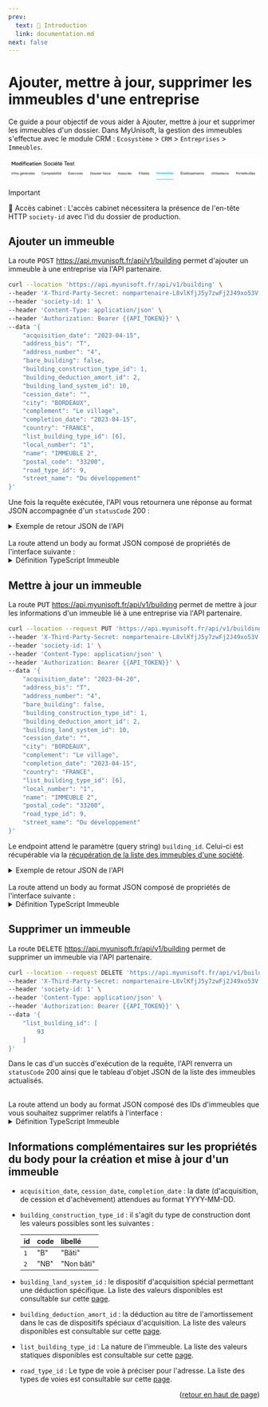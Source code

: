```yaml
---
prev:
  text: 🐤 Introduction
  link: documentation.md
next: false
---
```


<span id="readme-top"></span>

# Ajouter, mettre à jour, supprimer les immeubles d'une entreprise

Ce guide a pour objectif de vous aider à Ajouter, mettre à jour et supprimer les immeubles d'un dossier.
Dans MyUnisoft, la gestion des immeubles s'effectue avec le module CRM : `Ecosystème` > `CRM` > `Entreprises` > `Immeubles`.

![Aperçu onglet immeubles](../../images/modif_immeubles.png)

> [!IMPORTANT]
> 🔹 Accès cabinet : L'accès cabinet nécessitera la présence de l'en-tête HTTP `society-id` avec l'id du dossier de production.

## Ajouter un immeuble

La route <kbd>POST</kbd> <https://api.myunisoft.fr/api/v1/building> permet d'ajouter un immeuble à une entreprise via l'API partenaire.

```bash
curl --location 'https://api.myunisoft.fr/api/v1/building' \
--header 'X-Third-Party-Secret: nompartenaire-L8vlKfjJ5y7zwFj2J49xo53V' \
--header 'society-id: 1' \
--header 'Content-Type: application/json' \
--header 'Authorization: Bearer {{API_TOKEN}}' \
--data '{
    "acquisition_date": "2023-04-15",
    "address_bis": "T",
    "address_number": "4",
    "bare_building": false,
    "building_construction_type_id": 1,
    "building_deduction_amort_id": 2,
    "building_land_system_id": 10,
    "cession_date": "",
    "city": "BORDEAUX",
    "complement": "Le village",
    "completion_date": "2023-04-15",
    "country": "FRANCE",
    "list_building_type_id": [6],
    "local_number": "1",
    "name": "IMMEUBLE 2",
    "postal_code": "33200",
    "road_type_id": 9,
    "street_name": "Du développement"
}'
```

Une fois la requête exécutée, l'API vous retournera une réponse au format JSON accompagnée d'un `statusCode` 200 :

<details class="details custom-block"><summary>Exemple de retour JSON de l'API</summary>

```json
{
    "building_id": 96,
    "name": "IMMEUBLE 2",
    "order_number": {
        "id": null,
        "label": null,
        "value": null
    },
    "analytique_section": null,
    "local_number": 1,
    "acquisition_date": "2023-04-15",
    "completion_date": "2023-04-15",
    "cession_date": null,
    "bare_building": false,
    "road_type": {
        "id": 9,
        "label": "Rue",
        "value": "Rue"
    },
    "street_name": "Du développement",
    "complement": "Le village",
    "address_bis": "T",
    "address_number": "4",
    "postal_code": "33200",
    "country": "FRANCE",
    "city": {
        "label": "BORDEAUX",
        "value": "BORDEAUX"
    },
    "full_address": "4 T Rue Du développement Le village 33200 BORDEAUX ",
    "land_system": {
        "id": 10,
        "label": "Dispositif du \"Robien classique ou recentré ZRR\"",
        "value": "10"
    },
    "construction_type": {
        "id": 1,
        "label": "Bâti",
        "value": "B"
    },
    "deduction_amort": {
        "id": 2,
        "label": "Dispositif \"Robien classique\"",
        "value": "2"
    },
    "building_type": [
        {
            "id": 6,
            "label": "Immeuble urbain",
            "value": "U"
        }
    ]
}
```

</details>

<br>
La route attend un body au format JSON composé de propriétés de l'interface suivante :

<details class="details custom-block"><summary>Définition TypeScript Immeuble</summary>

```ts
interface Immeuble {
  acquisition_date: string,
  address_bis: string,
  address_number: string,
  bare_building: boolean,
  building_construction_type_id: number,
  building_deduction_amort_id: number,
  building_land_system_id: number,
  cession_date: string,
  city: string,
  complement: string,
  completion_date: string,
  country: string,
  list_building_type_id: number[],
  local_number: string,
  name: string,
  postal_code: string,
  road_type_id: number,
  street_name: string
}
```

</details>

## Mettre à jour un immeuble

La route <kbd>PUT</kbd> <https://api.myunisoft.fr/api/v1/building> permet de mettre à jour les informations d'un immeuble lié à une entreprise via l'API partenaire.

```bash
curl --location --request PUT 'https://api.myunisoft.fr/api/v1/building?building_id=96' \
--header 'X-Third-Party-Secret: nompartenaire-L8vlKfjJ5y7zwFj2J49xo53V' \
--header 'society-id: 1' \
--header 'Content-Type: application/json' \
--header 'Authorization: Bearer {{API_TOKEN}}' \
--data '{
    "acquisition_date": "2023-04-20",
    "address_bis": "T",
    "address_number": "4",
    "bare_building": false,
    "building_construction_type_id": 1,
    "building_deduction_amort_id": 2,
    "building_land_system_id": 10,
    "cession_date": "",
    "city": "BORDEAUX",
    "complement": "Le village",
    "completion_date": "2023-04-15",
    "country": "FRANCE",
    "list_building_type_id": [6],
    "local_number": "1",
    "name": "IMMEUBLE 2",
    "postal_code": "33200",
    "road_type_id": 9,
    "street_name": "Du développement"
}'
```

Le endpoint attend le paramètre (query string) `building_id`. Celui-ci est récupérable via la [récupération de la liste des immeubles d'une société](./buildings.md).

<details class="details custom-block"><summary>Exemple de retour JSON de l'API</summary>

```json
{
  "building_id": 96,
  "name": "IMMEUBLE 2",
  "order_number": {
    "id": null,
    "label": null,
    "value": null
  },
  "analytique_section": null,
  "local_number": 1,
  "acquisition_date": "2023-04-20",
  "completion_date": "2023-04-15",
  "cession_date": null,
  "bare_building": false,
  "road_type": {
    "id": 9,
    "label": "Rue",
    "value": "Rue"
  },
  "street_name": "Du développement",
  "complement": "Le village",
  "address_bis": "T",
  "address_number": "4",
  "postal_code": "33200",
  "country": "FRANCE",
  "city": {
    "label": "BORDEAUX",
    "value": "BORDEAUX"
  },
  "full_address": "4 T Rue Du développement Le village 33200 BORDEAUX ",
  "land_system": {
    "id": 10,
    "label": "Dispositif du \"Robien classique ou recentré ZRR\"",
    "value": "10"
  },
  "construction_type": {
    "id": 1,
    "label": "Bâti",
    "value": "B"
  },
  "deduction_amort": {
    "id": 2,
    "label": "Dispositif \"Robien classique\"",
    "value": "2"
  },
  "building_type": [
    {
      "id": 6,
      "label": "Immeuble urbain",
      "value": "U"
    }
  ]
}
```

</details>

<br>
La route attend un body au format JSON composé de propriétés de l'interface suivante :

<details class="details custom-block"><summary>Définition TypeScript Immeuble</summary>

```ts
interface Immeuble {
  acquisition_date: string,
  address_bis: string,
  address_number: string,
  bare_building: boolean,
  building_construction_type_id: number,
  building_deduction_amort_id: number,
  building_land_system_id: number,
  cession_date: string,
  city: string,
  complement: string,
  completion_date: string,
  country: string,
  list_building_type_id: number[],
  local_number: string,
  name: string,
  postal_code: string,
  road_type_id: number,
  street_name: string
}
```

</details>

## Supprimer un immeuble

La route <kbd>DELETE</kbd> <https://api.myunisoft.fr/api/v1/building> permet de supprimer un immeuble via l'API partenaire.

```bash
curl --location --request DELETE 'https://api.myunisoft.fr/api/v1/building' \
--header 'X-Third-Party-Secret: nompartenaire-L8vlKfjJ5y7zwFj2J49xo53V' \
--header 'society-id: 1' \
--header 'Content-Type: application/json' \
--header 'Authorization: Bearer {{API_TOKEN}}' \
--data '{
    "list_building_id": [
        93
    ]
}'
```

Dans le cas d'un succès d'exécution de la requête, l'API renverra un `statusCode` 200 ainsi que le tableau d'objet JSON de la liste des immeubles actualisés.

<br>
La route attend un body au format JSON composé des IDs d'immeubles que vous souhaitez supprimer relatifs à l'interface :

<details class="details custom-block"><summary>Définition TypeScript Immeuble</summary>

```ts
interface Immeuble {
  "list_building_id": number[]
}
```

</details>

## Informations complémentaires sur les propriétés du body pour la création et mise à jour d'un immeuble

- `acquisition_date`, `cession_date`, `completion_date` : la date (d'acquisition, de cession et d'achèvement) attendues au format YYYY-MM-DD.
- `building_construction_type_id` : il s'agit du type de construction dont les valeurs possibles sont les suivantes :

  | id | code | libellé |
  | --- | --- | --- |
  | `1` | "B" | "Bâti" |
  | `2` | "NB" | "Non bâti" |

- `building_land_system_id` : le dispositif d'acquisition spécial permettant une déduction spécifique. La liste des valeurs disponibles est consultable sur cette [page](../specs/building_land_system.md).
- `building_deduction_amort_id` : la déduction au titre de l'amortissement dans le cas de dispositifs spéciaux d'acquisition. La liste des valeurs disponibles est consultable sur cette [page](../specs/building_deduction_amort.md).
- `list_building_type_id` : La nature de l'immeuble. La liste des valeurs statiques disponibles est consultable sur cette [page](../specs/building_type.md).
- `road_type_id` : Le type de voie à préciser pour l'adresse. La liste des types de voies est consultable sur cette [page](../specs/road_types.md).

<p align="right">(<a href="#readme-top">retour en haut de page</a>)</p>
